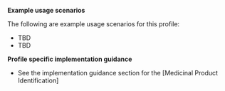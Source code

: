**Example usage scenarios**

The following are example usage scenarios for this profile:

- TBD
- TBD


**Profile specific implementation guidance**

- See the implementation guidance section for the [Medicinal Product Identification]






